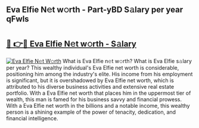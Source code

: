 ## Eva Elfie N𝚎t w𝚘rth - Part-yBD S𝚊lary per year qFwls

# <h2><a href="http://gc4a5av.nevu.top/?p=Eva+Elfie">🔗 👉🔴 Eva Elfie N𝚎t w𝚘rth - S𝚊lary</a></h2>

[![Eva Elfie N𝚎t W𝚘rth](https://i.imgur.com/Oavwk0R.jpeg)](http://gc4a5av.nevu.top/?p=Eva+Elfie)
What is Eva Elfie n𝚎t w𝚘rth? What is Eva Elfie s𝚊lary per year?
This wealthy individual's Eva Elfie net worth is considerable, positioning him among the industry's elite. His income from his employment is significant, but it is overshadowed by Eva Elfie net worth, which is attributed to his diverse business activities and extensive real estate portfolio. With a Eva Elfie net worth that places him in the uppermost tier of wealth, this man is famed for his business savvy and financial prowess. With a Eva Elfie net worth in the billions and a notable income, this wealthy person is a shining example of the power of tenacity, dedication, and financial intelligence.
